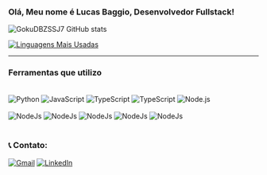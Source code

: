 ### Olá, Meu nome é Lucas Baggio, Desenvolvedor Fullstack!


![GokuDBZSSJ7 GitHub stats](https://github-readme-stats.vercel.app/api?username=gokudbzssj7&show_icons=true&theme=tokyonight&hide_border=true&locale=pt-br)

[![Linguagens Mais Usadas](https://github-readme-stats.vercel.app/api/top-langs/?username=gokudbzssj7&layout=compact&theme=radical&langs_count=6&locale=pt-br)](https://github.com/anuraghazra/github-readme-stats)


---

### Ferramentas que utilizo
<div style='display: inline_block'><br>
  <img align="center" alt="Python" src="https://img.shields.io/badge/Python-14354C?style=for-the-badge&logo=python&logoColor=white" />
  <img align="center" alt="JavaScript" src="https://img.shields.io/badge/JavaScript-F7DF1E?style=for-the-badge&logo=javascript&logoColor=black" />
  <img align="center" alt="TypeScript" src="https://img.shields.io/badge/TypeScript-007ACC?style=for-the-badge&logo=typescript&logoColor=white" />
  <img align="center" alt="TypeScript" src="https://img.shields.io/badge/PHP-777BB4?logo=php&logoColor=white&style=for-the-badge" />
  <img align="center" alt="Node.js" src="https://img.shields.io/badge/Node.js-339933?style=for-the-badge&logo=node.js&logoColor=white" /><br/><br/>
  <img style='text-align: center' alt='NodeJs' src='https://img.shields.io/badge/Laravel-FF2D20?style=for-the-badge&logo=laravel&logoColor=white'>
  <img style='text-align: center' alt='NodeJs' src='https://img.shields.io/badge/React_Native-20232A?style=for-the-badge&logo=react&logoColor=61DAFB'>
  <img style='text-align: center' alt='NodeJs' src='https://img.shields.io/badge/Angular-CA4245?style=for-the-badge&logo=angular&logoColor=white'>
  <img style='text-align: center' alt='NodeJs' src='https://img.shields.io/badge/Ionic-3880FF?style=for-the-badge&logo=ionic&logoColor=white'>
  <img style='text-align: center' alt='NodeJs' src='https://img.shields.io/badge/MySQL-005C84?style=for-the-badge&logo=mysql&logoColor=white'>
</div><br>

### 📞 Contato:
[![Gmail](https://img.shields.io/badge/Gmail-D14836?style=for-the-badge&logo=gmail&logoColor=white)](<mailto:lucas.baggio.silva@gmail.com>)
[![LinkedIn](https://img.shields.io/badge/LinkedIn-0077B5?style=for-the-badge&logo=linkedin&logoColor=white)](www.linkedin.com/in/lucasbaggios)
